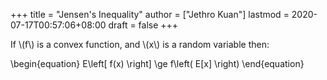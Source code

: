 +++
title = "Jensen's Inequality"
author = ["Jethro Kuan"]
lastmod = 2020-07-17T00:57:06+08:00
draft = false
+++

If \\(f\\) is a convex function, and \\(x\\) is a random variable then:

\begin{equation}
E\left[ f(x) \right] \ge f\left( E[x] \right)
\end{equation}
